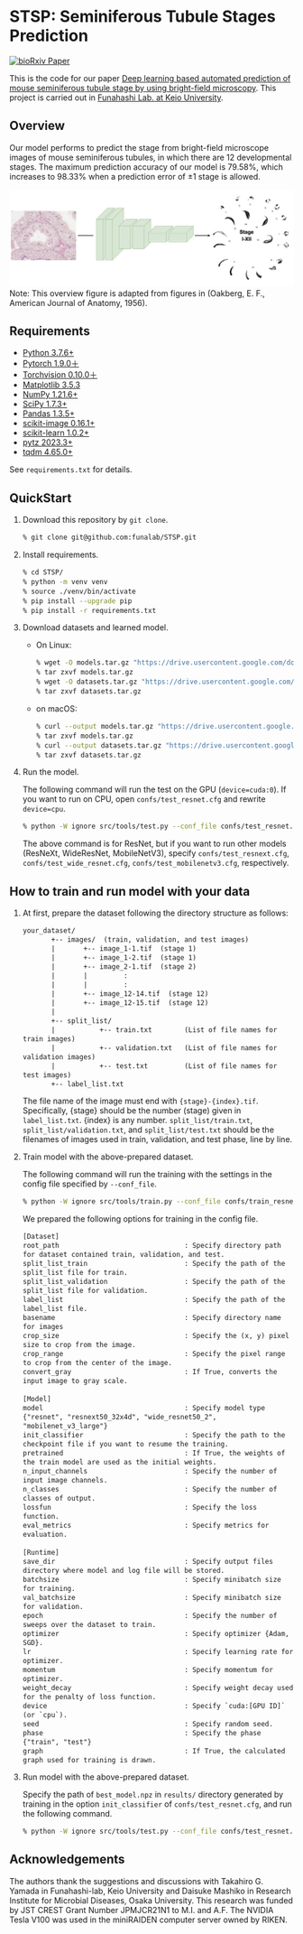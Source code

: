 # STSP: Seminiferous Tubule Stages Prediction

[![bioRxiv Paper](https://img.shields.io/badge/DOI-10.1101/2024.08.07.606973-blue)](https://doi.org/10.1101/2024.08.07.606973)

This is the code for our paper [Deep learning based automated prediction of mouse seminiferous tubule stage by using bright-field microscopy](https://doi.org/10.1101/2024.08.07.606973). 
This project is carried out in [Funahashi Lab. at Keio University](https://fun.bio.keio.ac.jp/).


## Overview

Our model performs to predict the stage from bright-field microscope images of mouse seminiferous tubules, in which there are 12 developmental stages.
The maximum prediction accuracy of our model is 79.58%, which increases to 98.33% when a prediction error of ±1 stage is allowed.

![overview](figs/overview.jpg)
Note: This overview figure is adapted from figures in (Oakberg, E. F., American Journal of Anatomy, 1956).


## Requirements

- [Python 3.7.6+](https://www.python.org/downloads/)
- [Pytorch 1.9.0＋](https://pytorch.org/)
- [Torchvision 0.10.0＋](https://pytorch.org/vision/stable/index.html)
- [Matplotlib 3.5.3](https://matplotlib.org/)
- [NumPy 1.21.6+](http://www.numpy.org)
- [SciPy 1.7.3+](http://www.scipy.org)
- [Pandas 1.3.5+](https://pandas.pydata.org/)
- [scikit-image 0.16.1+](http://scikit-image.org/)
- [scikit-learn 1.0.2+](http://scikit-learn.org/)
- [pytz 2023.3+](https://pythonhosted.org/pytz/)
- [tqdm 4.65.0+](https://tqdm.github.io/)

See ```requirements.txt``` for details. 


## QuickStart

1. Download this repository by `git clone`.
   ```sh
   % git clone git@github.com:funalab/STSP.git
   ```
2. Install requirements.
   ```sh
   % cd STSP/
   % python -m venv venv
   % source ./venv/bin/activate
   % pip install --upgrade pip
   % pip install -r requirements.txt
   ```
3. Download datasets and learned model.
   - On Linux:

      ```sh
      % wget -O models.tar.gz "https://drive.usercontent.google.com/download?id=1nht6tVhA4aCNeCQj2r9zk67J0cHeBpYe&confirm=xxx"
      % tar zxvf models.tar.gz
      % wget -O datasets.tar.gz "https://drive.usercontent.google.com/download?id=1XwMSSAH1xMW0vwHoEobP2iyjrn4eSNZa&confirm=xxx"
      % tar zxvf datasets.tar.gz
      ```

   - on macOS:
     ```sh
     % curl --output models.tar.gz "https://drive.usercontent.google.com/download?id=1nht6tVhA4aCNeCQj2r9zk67J0cHeBpYe&confirm=xxx"
     % tar zxvf models.tar.gz
     % curl --output datasets.tar.gz "https://drive.usercontent.google.com/download?id=1XwMSSAH1xMW0vwHoEobP2iyjrn4eSNZa&confirm=xxx"
     % tar zxvf datasets.tar.gz
     ```
4. Run the model.

    The following command will run the test on the GPU (`device=cuda:0`).
    If you want to run on CPU, open `confs/test_resnet.cfg` and rewrite `device=cpu`.
    ```sh
    % python -W ignore src/tools/test.py --conf_file confs/test_resnet.cfg
    ```
    The above command is for ResNet, but if you want to run other models (ResNeXt, WideResNet, MobileNetV3), specify `confs/test_resnext.cfg`, `confs/test_wide_resnet.cfg`, `confs/test_mobilenetv3.cfg`, respectively.


## How to train and run model with your data

1. At first, prepare the dataset following the directory structure as follows:

    ```
    your_dataset/
           +-- images/  (train, validation, and test images)
           |       +-- image_1-1.tif  (stage 1)
           |       +-- image_1-2.tif  (stage 1)
           |       +-- image_2-1.tif  (stage 2)
           |       |         :        
           |       |         :        
           |       +-- image_12-14.tif  (stage 12)
           |       +-- image_12-15.tif  (stage 12)
           | 
           +-- split_list/
           |           +-- train.txt        (List of file names for train images)
           |           +-- validation.txt   (List of file names for validation images)
           |           +-- test.txt         (List of file names for test images)
           +-- label_list.txt
    ```
    The file name of the image must end with `{stage}-{index}.tif`.
    Specifically, {stage} should be the number (stage) given in `label_list.txt`. {index} is any number.
    `split_list/train.txt`, `split_list/validation.txt`, and `split_list/test.txt` should be the filenames of images used in train, validation, and test phase, line by line.


2. Train model with the above-prepared dataset.
    
    The following command will run the training with the settings in the config file specified by `--conf_file`.

    ```sh
    % python -W ignore src/tools/train.py --conf_file confs/train_resnet.cfg
    ```

    We prepared the following options for training in the config file.

    ```
    [Dataset]
    root_path                               : Specify directory path for dataset contained train, validation, and test.
    split_list_train                        : Specify the path of the split_list file for train.
    split_list_validation                   : Specify the path of the split_list file for validation.
    label_list                              : Specify the path of the label_list file.
    basename                                : Specify directory name for images
    crop_size                               : Specify the (x, y) pixel size to crop from the image.
    crop_range                              : Specify the pixel range to crop from the center of the image.
    convert_gray                            : If True, converts the input image to gray scale.
    
    [Model]
    model                                   : Specify model type {"resnet", "resnext50_32x4d", "wide_resnet50_2", "mobilenet_v3_large"}
    init_classifier                         : Specify the path to the checkpoint file if you want to resume the training.
    pretrained                              : If True, the weights of the train model are used as the initial weights.
    n_input_channels                        : Specify the number of input image channels.
    n_classes                               : Specify the number of classes of output.
    lossfun                                 : Specify the loss function.
    eval_metrics                            : Specify metrics for evaluation.
    
    [Runtime]
    save_dir                                : Specify output files directory where model and log file will be stored.
    batchsize                               : Specify minibatch size for training.
    val_batchsize                           : Specify minibatch size for validation.
    epoch                                   : Specify the number of sweeps over the dataset to train.
    optimizer                               : Specify optimizer {Adam, SGD}.
    lr                                      : Specify learning rate for optimizer.
    momentum                                : Specify momentum for optimizer.
    weight_decay                            : Specify weight decay used for the penalty of loss function.
    device                                  : Specify `cuda:[GPU ID]` (or `cpu`).
    seed                                    : Specify random seed.
    phase                                   : Specify the phase {"train", "test"}
    graph                                   : If True, the calculated graph used for training is drawn.
    ```

3. Run model with the above-prepared dataset.

    Specify the path of `best_model.npz` in `results/` directory  generated by training in the option `init_classifier` of `confs/test_resnet.cfg`, and run the following command.
    ```sh
    % python -W ignore src/tools/test.py --conf_file confs/test_resnet.cfg
    ```


## Acknowledgements
The authors thank the suggestions and discussions with Takahiro G. Yamada in Funahashi-lab, Keio University
and Daisuke Mashiko in Research Institute for Microbial Diseases, Osaka University.
This research was funded by JST CREST Grant Number JPMJCR21N1 to M.I. and A.F. The NVIDIA Tesla V100 was used in the miniRAIDEN computer server owned by RIKEN.
